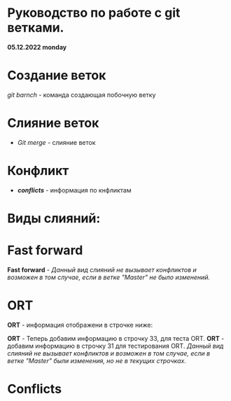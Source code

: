 # Руководство по работе с git ветками.

__05.12.2022  monday__


 # Создание веток

*git barnch* - команда создающая побочную ветку


# Слияние веток


* *Git merge* - слияние веток


# Конфликт


 * __*conflicts*__ - информация по кнфликтам


# Виды слияний:

# Fast forward

**Fast forward** - _Данный вид слияний не вызывает конфликтов и возможен в том случае, если в ветке "Master" не было изменений._ 

# ORT

**ORT** - информация отображени в строчке ниже:

**ORT** - Теперь добавим информацию в строчку 33, для теста ORT.
**ORT** - добавим информацию в строчку 31 для тестирования ORT.
_Данный вид слияний не вызывает конфликтов и возможен в том случае, если в ветке "Master" были изменения, но не в текущих строчках._

# Conflicts

